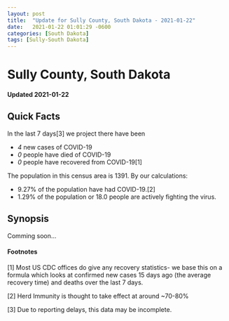 ```yaml
---
layout: post
title:  "Update for Sully County, South Dakota - 2021-01-22"
date:   2021-01-22 01:01:29 -0600
categories: [South Dakota]
tags: [Sully-South Dakota]
---
```


# Sully County, South Dakota
#### Updated 2021-01-22

## Quick Facts

In the last 7 days[3] we project there have been
- *4* new cases of COVID-19
- *0* people have died of COVID-19
- *0* people have recovered from COVID-19[1]

The population in this census area is 1391. By our calculations:
- 9.27% of the population have had COVID-19.[2]
- 1.29% of the population or 18.0 people are actively fighting the virus.

## Synopsis

Comming soon...


#### Footnotes

[1] Most US CDC offices do give any recovery statistics- we base this on a formula which looks at confirmed new cases
15 days ago (the average recovery time) and deaths over the last 7 days.

[2] Herd Immunity is thought to take effect at around ~70-80%

[3] Due to reporting delays, this data may be incomplete.
 
    
